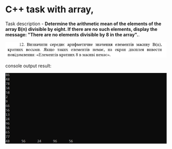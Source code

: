 # C++ task with array,

Task description - **Determine the arithmetic mean of the elements of the array B(n) divisible by eight. If there are no such elements, display the message: "There are no elements divisible by 8 in the array".**.

![desctiption](taskArray.png)

console output result:


![console](consoleScreen.png)
